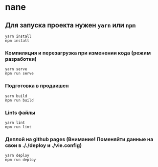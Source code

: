 # nane

## Для запуска проекта нужен `yarn` или `npm`
```
yarn install
npm install
```

### Компиляция и перезагрузка при изменении кода (режим разработки)
```
yarn serve
npm run serve
```

### Подготовка в продакшен
```
yarn build
npm run build
```

### Lints файлы
```
yarn lint
npm run lint
```

### Деплой на github pages (Внимание! Поменяйти данные на свои в ././deploy и ./vie.config)
```
yarn deploy
npm run deploy
```
